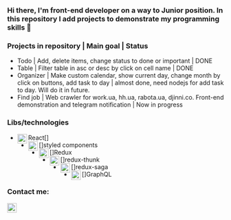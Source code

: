 ### Hi there, I'm front-end developer on a way to Junior position. In this repository I add projects to demonstrate my programming skills 👋

### Projects in repository | Main goal | Status
- Todo | Add, delete items, change status to done or important | DONE
- Table | Filter table in asc or desc by click on cell name | DONE
- Organizer | Make custom calendar, show current day, change month by click on buttons, add task to day | almost done, need nodejs for add task to day. Will do it in future.
- Find job | Web crawler for work.ua, hh.ua, rabota.ua, djinni.co. Front-end demonstration and telegram notification | Now in progress

### Libs/technologies
- React[<img align="left" alt="sb0na | Telegram" width="22px" src="https://cdn.jsdelivr.net/npm/simple-icons@4.14.0/icons/react.svg" />]
- [<img align="left" alt="sb0na | Styled components" width="22px" src="https://cdn.jsdelivr.net/npm/simple-icons@4.14.0/icons/styled-components.svg" />]styled components
- [<img align="left" alt="sb0na | Redux" width="22px" src="https://cdn.jsdelivr.net/npm/simple-icons@4.14.0/icons/redux.svg" />]Redux
- [<img align="left" alt="sb0na | Redux thunk" width="22px" src="https://cdn.jsdelivr.net/npm/simple-icons@4.14.0/icons/react.svg" />]redux-thunk
- [<img align="left" alt="sb0na | Redux Saga" width="22px" src="https://cdn.jsdelivr.net/npm/simple-icons@4.14.0/icons/redux-saga.svg" />]redux-saga
- [<img align="left" alt="sb0na | GraphQL" width="22px" src="https://cdn.jsdelivr.netnpm/simple-icons@4.14.0/icons/apollographql.svg" />]GraphQL

### Contact me:

[<img align="left" alt="sb0na | Telegram" width="22px" src="https://cdn.jsdelivr.net/npm/simple-icons@4.14.0/icons/telegram.svg" />][telegram]

<br />


[telegram]: @Sb0na

